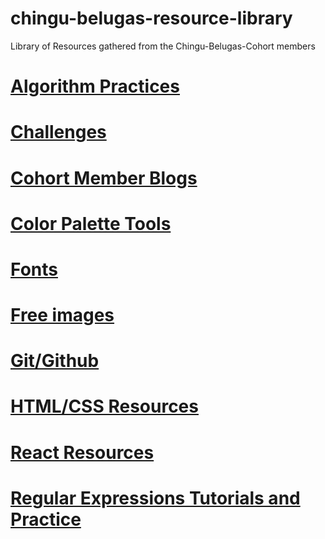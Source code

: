# chingu-belugas-resource-library
Library of Resources gathered from the Chingu-Belugas-Cohort members

# [Algorithm Practices](algorithm-practice.md)

# [Challenges](challenges.md)

# [Cohort Member Blogs](member_blogs.md)

# [Color Palette Tools](color-tools.md)

# [Fonts](fonts.md)

# [Free images](free-images.md)

# [Git/Github](git-github.md)

# [HTML/CSS Resources](html-css.md)

# [React Resources](react.md)

# [Regular Expressions Tutorials and Practice](regex.md)


